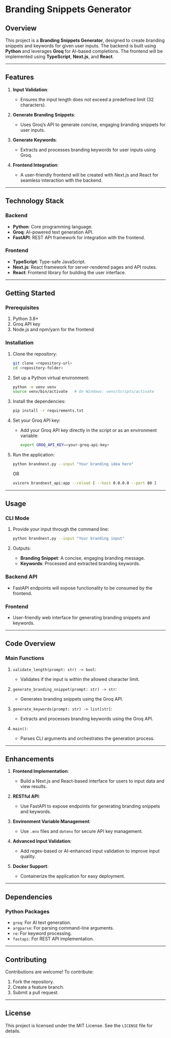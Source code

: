# Branding Snippets Generator

## Overview
This project is a **Branding Snippets Generator**, designed to create branding snippets and keywords for given user inputs. The backend is built using **Python** and leverages **Groq** for AI-based completions. The frontend will be implemented using **TypeScript**, **Next.js**, and **React**.

---

## Features

1. **Input Validation**:
   - Ensures the input length does not exceed a predefined limit (32 characters).

2. **Generate Branding Snippets**:
   - Uses Groq’s API to generate concise, engaging branding snippets for user inputs.

3. **Generate Keywords**:
   - Extracts and processes branding keywords for user inputs using Groq.

4. **Frontend Integration**:
   - A user-friendly frontend will be created with Next.js and React for seamless interaction with the backend.

---

## Technology Stack

### Backend
- **Python**: Core programming language.
- **Groq**: AI-powered text generation API.
- **FastAPI**: REST API framework for integration with the frontend.

### Frontend 
- **TypeScript**: Type-safe JavaScript.
- **Next.js**: React framework for server-rendered pages and API routes.
- **React**: Frontend library for building the user interface.

---

## Getting Started

### Prerequisites
1. Python 3.8+
2. Groq API key
3.  Node.js and npm/yarn for the frontend

### Installation

1. Clone the repository:
   ```bash
   git clone <repository-url>
   cd <repository-folder>
   ```

2. Set up a Python virtual environment:
   ```bash
   python -m venv venv
   source venv/bin/activate   # On Windows: venv/Scripts/activate
   ```

3. Install the dependencies:
   ```bash
   pip install -r requirements.txt
   ```

4. Set your Groq API key:
   - Add your Groq API key directly in the script or as an environment variable:
     ```bash
     export GROQ_API_KEY=<your-groq-api-key>
     ```

5. Run the application:
   ```bash
   python brandnest.py --input "Your branding idea here"
   ```
   OR
   ```bash
   uvicorn brandnest_api:app --reload [ --host 0.0.0.0 --port 80 ] 
   ```

---

## Usage

### CLI Mode
1. Provide your input through the command line:
   ```bash
   python brandnest.py --input "Your branding input"
   ```

2. Outputs:
   - **Branding Snippet**: A concise, engaging branding message.
   - **Keywords**: Processed and extracted branding keywords.

### Backend API 
- FastAPI endpoints will expose functionality to be consumed by the frontend.

### Frontend
- User-friendly web interface for generating branding snippets and keywords.

---

## Code Overview

### Main Functions

1. `validate_length(prompt: str) -> bool`:
   - Validates if the input is within the allowed character limit.

2. `generate_branding_snippet(prompt: str) -> str`:
   - Generates branding snippets using the Groq API.

3. `generate_keywords(prompt: str) -> list[str]`:
   - Extracts and processes branding keywords using the Groq API.

4. `main()`:
   - Parses CLI arguments and orchestrates the generation process.

---

## Enhancements

1. **Frontend Implementation**:
   - Build a Next.js and React-based interface for users to input data and view results.

2. **RESTful API**:
   - Use FastAPI to expose endpoints for generating branding snippets and keywords.

3. **Environment Variable Management**:
   - Use `.env` files and `dotenv` for secure API key management.

4. **Advanced Input Validation**:
   - Add regex-based or AI-enhanced input validation to improve input quality.

5. **Docker Support**:
   - Containerize the application for easy deployment.

---

## Dependencies

### Python Packages
- `groq`: For AI text generation.
- `argparse`: For parsing command-line arguments.
- `re`: For keyword processing.
- `fastapi`: For REST API implementation.

---

## Contributing
Contributions are welcome! To contribute:
1. Fork the repository.
2. Create a feature branch.
3. Submit a pull request.

---

## License
This project is licensed under the MIT License. See the `LICENSE` file for details.


